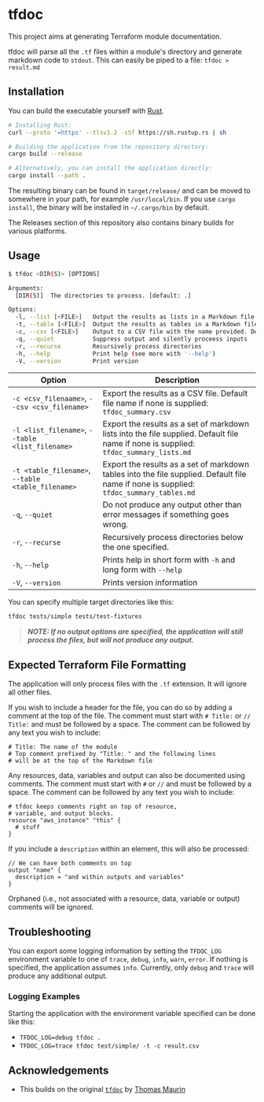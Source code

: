 # tfdoc

This project aims at generating Terraform module documentation.

tfdoc will parse all the `.tf` files within a module's directory and generate markdown code to `stdout`. This can easily be piped to a file: `tfdoc > result.md`

## Installation

You can build the executable yourself with [Rust](https://rust-lang.org).

```sh
# Installing Rust:
curl --proto '=https' --tlsv1.2 -sSf https://sh.rustup.rs | sh

# Building the application from the repository directory:
cargo build --release

# Alternatively, you can install the application directly:
cargo install --path .
```

The resulting binary can be found in `target/release/` and can be moved to somewhere in your path, for example `/usr/local/bin`.
If you use `cargo install`, the binary will be installed in `~/.cargo/bin` by default.

The Releases section of this repository also contains binary builds for various platforms.

## Usage

```sh
$ tfdoc <DIR(S)> [OPTIONS]

Arguments:
  [DIR(S)]  The directories to process. [default: .]

Options:
  -l, --list [<FILE>]   Output the results as lists in a Markdown file. Default file name: tfdoc_summary_lists.md
  -t, --table [<FILE>]  Output the results as tables in a Markdown file. Default file name: tfdoc_summary_tables.md
  -c, --csv [<FILE>]    Output to a CSV file with the name provided. Default file name: tfdoc_summary.csv
  -q, --quiet           Suppress output and silently proceess inputs
  -r, --recurse         Recursively process directories
  -h, --help            Print help (see more with '--help')
  -V, --version         Print version
```

|Option|Description|
|------|-----------|
|`-c <csv_filenaame>`, `--csv <csv_filename>`|Export the results as a CSV file. Default file name if none is supplied: `tfdoc_summary.csv`|
|`-l <list_filename>`, `--table <list_filename>`|Export the results as a set of markdown lists into the file supplied. Default file name if none is supplied: `tfdoc_summary_lists.md`|
|`-t <table_filename>`, `--table <table_filename>`|Export the results as a set of markdown tables into the file supplied. Default file name if none is supplied: `tfdoc_summary_tables.md`|
|`-q`, `--quiet`|Do not produce any output other than error messages if something goes wrong.|
|`-r`, `--recurse`|Recursively process directories below the one specified.|
|`-h`, `--help`|Prints help in short form with `-h` and long form with `--help`|
|`-V`, `--version`|Prints version information|

You can specify multiple target directories like this:

```sh
tfdoc tests/simple tests/test-fixtures
```

> **_NOTE: If no output options are specified, the application will still process the files, but will not produce any output._**

## Expected Terraform File Formatting

The application will only process files with the `.tf` extension. It will ignore all other files.

If you wish to include a header for the file, you can do so by adding a comment at the top of the file. The comment must start with `# Title:` or `// Title:` and must be followed by a space. The comment can be followed by any text you wish to include:

```hcl
# Title: The name of the module
# Top comment prefixed by "Title: " and the following lines
# will be at the top of the Markdown file
```

Any resources, data, variables and output can also be documented using comments. The comment must start with `#` or `//` and must be followed by a space. The comment can be followed by any text you wish to include:

```hcl
# tfdoc keeps comments right on top of resource,
# variable, and output blocks.
resource "aws_instance" "this" {
  # stuff
}
```

If you include a `description` within an element, this will also be processed:

```hcl
// We can have both comments on top
output "name" {
  description = "and within outputs and variables"
}
```

Orphaned (i.e., not associated with a resource, data, variable or output) comments will be ignored.

## Troubleshooting

You can export some logging information by setting the `TFDOC_LOG` environment variable to one of `trace`, `debug`, `info`, `warn`, `error`. If nothing is specified, the application assumes `info`. Currently, only `debug` and `trace` will produce any additional output.

### Logging Examples

Starting the application with the environment variable specified can be done like this:

- `TFDOC_LOG=debug tfdoc .`
- `TFDOC_LOG=trace tfdoc test/simple/ -t -c result.csv`

## Acknowledgements

- This builds on the original [`tfdoc`](https://github.com/maur1th/tfdoc) by [Thomas Maurin](https://github.com/maur1th)
